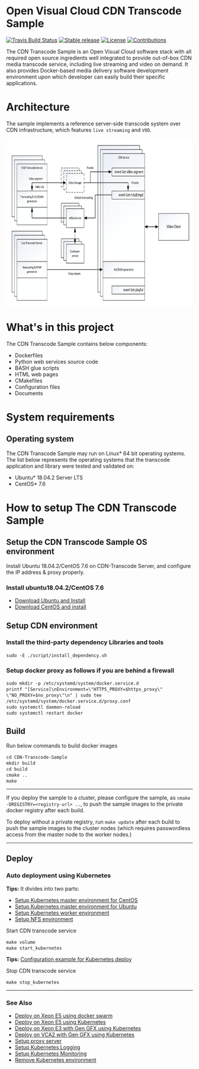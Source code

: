 # Open Visual Cloud CDN Transcode Sample

[![Travis Build Status](https://travis-ci.com/OpenVisualCloud/CDN-Transcode-Sample.svg?branch=master)](https://travis-ci.com/OpenVisualCloud/CDN-Transcode-Sample)
[![Stable release](https://img.shields.io/badge/latest_release-v1.0-green.svg)](https://github.com/OpenVisualCloud/CDN-Transcode-Sample/releases/tag/v1.0)
[![License](https://img.shields.io/badge/license-BSD_3_Clause-green.svg)](https://github.com/OpenVisualCloud/CDN-Transcode-Sample/blob/master/LICENSE)
[![Contributions](https://img.shields.io/badge/contributions-welcome-blue.svg)](https://github.com/OpenVisualCloud/CDN-Transcode-Sample/wiki)

The CDN Transcode Sample is an Open Visual Cloud software stack with all required open source ingredients well integrated to provide out-of-box CDN media transcode service, including live streaming and video on demand. It also provides Docker-based media delivery software development environment upon which developer can easily build their specific applications.

# Architecture

The sample implements a reference server-side transcode system over CDN infrastructure, which features `live streaming` and `VOD`.

<IMG src="doc/CDN-Transcode-Sample-Arch.png" height="450">

# What's in this project
The CDN Transcode Sample contains below components:
-  Dockerfiles
-  Python web services source code
-  BASH glue scripts
-  HTML web pages
-  CMakefiles
-  Configuration files
-  Documents

# System requirements
## Operating system
The CDN Transcode Sample may run on Linux* 64 bit operating systems. The list below represents the operating systems that the transcode application and library were tested and validated on:
- Ubuntu* 18.04.2 Server LTS
- CentOS* 7.6

# How to setup The CDN Transcode Sample
## Setup the CDN Transcode Sample OS environment   
Install Ubuntu 18.04.2/CentOS 7.6 on CDN-Transcode Server, and configure the IP address & proxy properly.
### Install ubuntu18.04.2/CentOS 7.6
-  [Download Ubuntu and Install](https://ubuntu.com/download)
-  [Download CentOS and install](https://www.centos.org/download/)

## Setup CDN environment  
### Install the third-party dependency Libraries and tools
```
sudo -E ./script/install_dependency.sh
```
### Setup docker proxy as follows if you are behind a firewall
```
sudo mkdir -p /etc/systemd/system/docker.service.d
printf "[Service]\nEnvironment=\"HTTPS_PROXY=$https_proxy\" \"NO_PROXY=$no_proxy\"\n" | sudo tee /etc/systemd/system/docker.service.d/proxy.conf
sudo systemctl daemon-reload
sudo systemctl restart docker
```
## Build   

Run below commands to build docker images
```
cd CDN-Transcode-Sample
mkdir build
cd build
cmake ..
make
```

---

If you deploy the sample to a cluster, please configure the sample, as `cmake -DREGISTRY=<registry-url> ..`, to push the sample images to the private docker registry after each build.   

To deploy without a private registry, run `make update` after each build to push the sample images to the cluster nodes (which requires passwordless access from the master node to the worker nodes.)   

---

## Deploy
### Auto deployment using Kubernetes

**Tips:** It divides into two parts:   
- [Setup Kubernetes master environment for CentOS](https://github.com/OpenVisualCloud/CDN-Transcode-Sample/wiki/Setup-Kubernetes-master-environment-for-CentOS)
- [Setup Kubernetes master environment for Ubuntu](https://github.com/OpenVisualCloud/CDN-Transcode-Sample/wiki/Setup-Kubernetes-master-environment-for-Ubuntu)
- [Setup Kubernetes worker environment](https://github.com/OpenVisualCloud/CDN-Transcode-Sample/wiki/Setup-Kubernetes-worker-environment)
- [Setup NFS environment](https://github.com/OpenVisualCloud/CDN-Transcode-Sample/wiki/Setup-NFS-environment)

Start CDN transcode service
```
make volume
make start_kubernetes
```
**Tips:** [Configuration example for Kubernetes deploy](https://github.com/OpenVisualCloud/CDN-Transcode-Sample/wiki/Configuration-example-for-Kubernetes-deploy)

Stop CDN transcode service
```
make stop_kubernetes
```

____
### See Also
- [Deploy on Xeon E5 using docker swarm](https://github.com/OpenVisualCloud/CDN-Transcode-Sample/wiki/Deploy-on-Xeon-E5-using-docker-swarm)
- [Deploy on Xeon E5 using Kubernetes](https://github.com/OpenVisualCloud/CDN-Transcode-Sample/wiki/Deploy-on-Xeon-E5-using-Kubernetes)
- [Deploy on Xeon E3 with Gen GFX using Kubernetes](https://github.com/OpenVisualCloud/CDN-Transcode-Sample/wiki/Deploy-on-Xeon-E3-with-Gen-GFX-using-Kubernetes)
- [Deploy on VCA2 with Gen GFX using Kubernetes](https://github.com/OpenVisualCloud/CDN-Transcode-Sample/wiki/Deploy-on-VCA2-with-Gen-GFX-using-Kubernetes)
- [Setup proxy server](https://github.com/OpenVisualCloud/CDN-Transcode-Sample/wiki/Setup-proxy-server)
- [Setup Kubernetes Logging](https://github.com/OpenVisualCloud/CDN-Transcode-Sample/wiki/Setup-Kubernetes-logging-environment)
- [Setup Kubernetes Monitoring](https://github.com/OpenVisualCloud/CDN-Transcode-Sample/wiki/Setup-Kubernetes-monitoring-environment)
- [Remove Kubernetes environment](https://github.com/OpenVisualCloud/CDN-Transcode-Sample/wiki/Remove-Kubernetes-environment)
